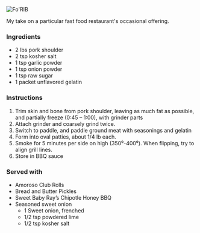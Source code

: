![Fo'RIB][FoRIB]

My take on a particular fast food restaurant's occasional offering.

### Ingredients

* 2 lbs pork shoulder
* 2 tsp kosher salt
* 1 tsp garlic powder
* 1 tsp onion powder
* 1 tsp raw sugar
* 1 packet unflavored gelatin

### Instructions

1. Trim skin and bone from pork shoulder, leaving as much fat as possible, and partially freeze (0:45 – 1:00), with grinder parts
2. Attach grinder and coarsely grind twice.
3. Switch to paddle, and paddle ground meat with seasonings and gelatin
4. Form into oval patties, about 1/4 lb each.
5. Smoke for 5 minutes per side on high (350⁰-400⁰).  When flipping, try to align grill lines.
6. Store in BBQ sauce

### Served with

* Amoroso Club Rolls
* Bread and Butter Pickles
* Sweet Baby Ray’s Chipotle Honey BBQ
* Seasoned sweet onion
    * 1 Sweet onion, frenched
    * 1/2 tsp powdered lime
    * 1/2 tsp kosher salt

[FoRIB]: ../../../assets/fo-rib.svg
